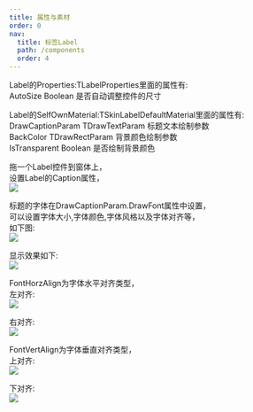 ```yaml
---
title: 属性与素材
order: 0
nav:
  title: 标签Label
  path: /components
  order: 4
---
```


Label的Properties:TLabelProperties里面的属性有:  
AutoSize	Boolean	是否自动调整控件的尺寸  

Label的SelfOwnMaterial:TSkinLabelDefaultMaterial里面的属性有:  
DrawCaptionParam	TDrawTextParam	标题文本绘制参数  
BackColor		TDrawRectParam  背景颜色绘制参数  
IsTransparent		Boolean  是否绘制背景颜色  


拖一个Label控件到窗体上，  
设置Label的Caption属性，  
![](http://www.orangeui.cn/orangeuiblog/OrangeUI/3.1.OrangeUI%E6%8E%A7%E4%BB%B6%E4%BD%BF%E7%94%A8%E8%AF%B4%E6%98%8E(%E6%A0%87%E7%AD%BE%E6%8E%A7%E4%BB%B6Label)(%E7%A4%BA%E4%BE%8B1%20%E5%9F%BA%E6%9C%AC%E5%8A%9F%E8%83%BD).files/image001.png)

标题的字体在DrawCaptionParam.DrawFont属性中设置，  
可以设置字体大小,字体颜色,字体风格以及字体对齐等，  
如下图:  
![](http://www.orangeui.cn/orangeuiblog/OrangeUI/3.1.OrangeUI%E6%8E%A7%E4%BB%B6%E4%BD%BF%E7%94%A8%E8%AF%B4%E6%98%8E(%E6%A0%87%E7%AD%BE%E6%8E%A7%E4%BB%B6Label)(%E7%A4%BA%E4%BE%8B1%20%E5%9F%BA%E6%9C%AC%E5%8A%9F%E8%83%BD).files/image003.png)

显示效果如下:  
![](http://www.orangeui.cn/orangeuiblog/OrangeUI/3.1.OrangeUI%E6%8E%A7%E4%BB%B6%E4%BD%BF%E7%94%A8%E8%AF%B4%E6%98%8E(%E6%A0%87%E7%AD%BE%E6%8E%A7%E4%BB%B6Label)(%E7%A4%BA%E4%BE%8B1%20%E5%9F%BA%E6%9C%AC%E5%8A%9F%E8%83%BD).files/image005.png)

FontHorzAlign为字体水平对齐类型，  
左对齐:  
![](http://www.orangeui.cn/orangeuiblog/OrangeUI/3.1.OrangeUI%E6%8E%A7%E4%BB%B6%E4%BD%BF%E7%94%A8%E8%AF%B4%E6%98%8E(%E6%A0%87%E7%AD%BE%E6%8E%A7%E4%BB%B6Label)(%E7%A4%BA%E4%BE%8B1%20%E5%9F%BA%E6%9C%AC%E5%8A%9F%E8%83%BD).files/image007.png)

右对齐:  
![](http://www.orangeui.cn/orangeuiblog/OrangeUI/3.1.OrangeUI%E6%8E%A7%E4%BB%B6%E4%BD%BF%E7%94%A8%E8%AF%B4%E6%98%8E(%E6%A0%87%E7%AD%BE%E6%8E%A7%E4%BB%B6Label)(%E7%A4%BA%E4%BE%8B1%20%E5%9F%BA%E6%9C%AC%E5%8A%9F%E8%83%BD).files/image009.png)

FontVertAlign为字体垂直对齐类型，  
上对齐:  
![](http://www.orangeui.cn/orangeuiblog/OrangeUI/3.1.OrangeUI%E6%8E%A7%E4%BB%B6%E4%BD%BF%E7%94%A8%E8%AF%B4%E6%98%8E(%E6%A0%87%E7%AD%BE%E6%8E%A7%E4%BB%B6Label)(%E7%A4%BA%E4%BE%8B1%20%E5%9F%BA%E6%9C%AC%E5%8A%9F%E8%83%BD).files/image011.png)

下对齐:  
![](http://www.orangeui.cn/orangeuiblog/OrangeUI/3.1.OrangeUI%E6%8E%A7%E4%BB%B6%E4%BD%BF%E7%94%A8%E8%AF%B4%E6%98%8E(%E6%A0%87%E7%AD%BE%E6%8E%A7%E4%BB%B6Label)(%E7%A4%BA%E4%BE%8B1%20%E5%9F%BA%E6%9C%AC%E5%8A%9F%E8%83%BD).files/image013.png)



